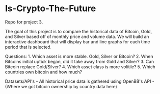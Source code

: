 # Is-Crypto-The-Future
Repo for project 3. 

The goal of this project is to compare the historical data of Bitcoin, Gold, and Silver based off of monthly price and volume data.
We will build an interactive dashboard that will display bar and line graphs for each time period that is selected.

Questions:
    1. Which asset is more stable. Gold, Silver or Bitcoin?
    2. When Bitcoins initial uptick began, did it take away from Gold and Silver?
    3. Can Bitcoin replace Gold/Silver?
    4. Which asset class is more volitile?
    5. Which countries own bitcoin and how much?

Datasets/API's
    - All historical price data is gathered using OpenBB's API
    - (Where we got bitcoin ownership by country data here)
    